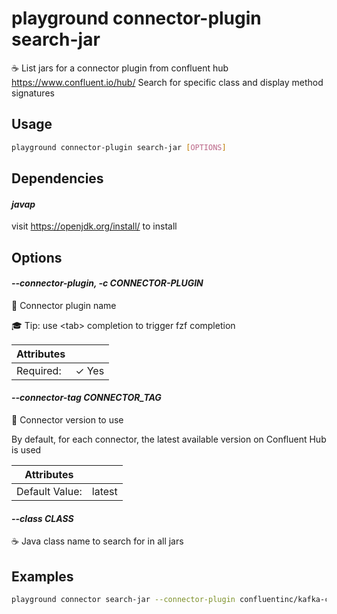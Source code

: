 # playground connector-plugin search-jar

☕ List jars for a connector plugin from confluent hub https://www.confluent.io/hub/ Search for specific class and display method signatures

## Usage

```bash
playground connector-plugin search-jar [OPTIONS]
```

## Dependencies

#### *javap*

visit https://openjdk.org/install/ to install

## Options

#### *--connector-plugin, -c CONNECTOR-PLUGIN*

🔌 Connector plugin name  
  
🎓 Tip: use \<tab\> completion to trigger fzf completion

| Attributes      | &nbsp;
|-----------------|-------------
| Required:       | ✓ Yes

#### *--connector-tag CONNECTOR_TAG*

🔗 Connector version to use  
  
By default, for each connector, the latest available version on Confluent Hub is used

| Attributes      | &nbsp;
|-----------------|-------------
| Default Value:  | latest

#### *--class CLASS*

☕ Java class name to search for in all jars

## Examples

```bash
playground connector search-jar --connector-plugin confluentinc/kafka-connect-s3 --class WebIdentityTokenCredentialsProvider

```


